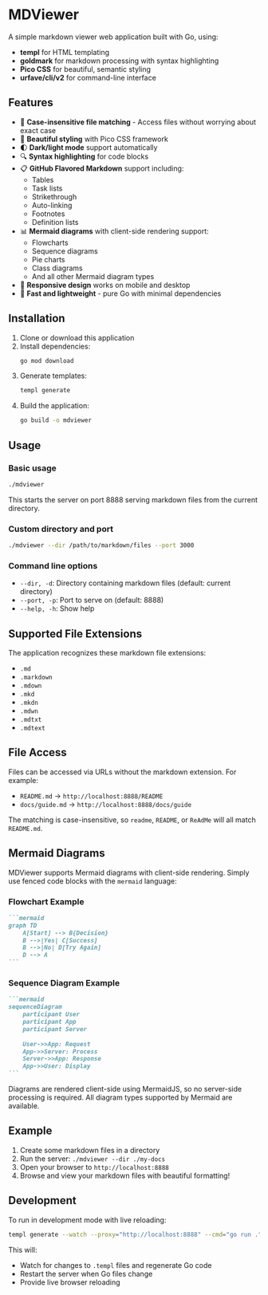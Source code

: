 # MDViewer

A simple markdown viewer web application built with Go, using:
- **templ** for HTML templating
- **goldmark** for markdown processing with syntax highlighting
- **Pico CSS** for beautiful, semantic styling
- **urfave/cli/v2** for command-line interface

## Features

- 📁 **Case-insensitive file matching** - Access files without worrying about exact case
- 🎨 **Beautiful styling** with Pico CSS framework
- 🌓 **Dark/light mode** support automatically
- 🔍 **Syntax highlighting** for code blocks
- 📋 **GitHub Flavored Markdown** support including:
  - Tables
  - Task lists
  - Strikethrough
  - Auto-linking
  - Footnotes
  - Definition lists
- 📊 **Mermaid diagrams** with client-side rendering support:
  - Flowcharts
  - Sequence diagrams
  - Pie charts
  - Class diagrams
  - And all other Mermaid diagram types
- 📱 **Responsive design** works on mobile and desktop
- 🚀 **Fast and lightweight** - pure Go with minimal dependencies

## Installation

1. Clone or download this application
2. Install dependencies:
   ```bash
   go mod download
   ```
3. Generate templates:
   ```bash
   templ generate
   ```
4. Build the application:
   ```bash
   go build -o mdviewer
   ```

## Usage

### Basic usage
```bash
./mdviewer
```
This starts the server on port 8888 serving markdown files from the current directory.

### Custom directory and port
```bash
./mdviewer --dir /path/to/markdown/files --port 3000
```

### Command line options
- `--dir, -d`: Directory containing markdown files (default: current directory)
- `--port, -p`: Port to serve on (default: 8888)
- `--help, -h`: Show help

## Supported File Extensions

The application recognizes these markdown file extensions:
- `.md`
- `.markdown`
- `.mdown`
- `.mkd`
- `.mkdn`
- `.mdwn`
- `.mdtxt`
- `.mdtext`

## File Access

Files can be accessed via URLs without the markdown extension. For example:
- `README.md` → `http://localhost:8888/README`
- `docs/guide.md` → `http://localhost:8888/docs/guide`

The matching is case-insensitive, so `readme`, `README`, or `ReAdMe` will all match `README.md`.

## Mermaid Diagrams

MDViewer supports Mermaid diagrams with client-side rendering. Simply use fenced code blocks with the `mermaid` language:

### Flowchart Example
````markdown
```mermaid
graph TD
    A[Start] --> B{Decision}
    B -->|Yes| C[Success]
    B -->|No| D[Try Again]
    D --> A
```
````

### Sequence Diagram Example
````markdown
```mermaid
sequenceDiagram
    participant User
    participant App
    participant Server
    
    User->>App: Request
    App->>Server: Process
    Server->>App: Response
    App->>User: Display
```
````

Diagrams are rendered client-side using MermaidJS, so no server-side processing is required. All diagram types supported by Mermaid are available.

## Example

1. Create some markdown files in a directory
2. Run the server: `./mdviewer --dir ./my-docs`
3. Open your browser to `http://localhost:8888`
4. Browse and view your markdown files with beautiful formatting!

## Development

To run in development mode with live reloading:
```bash
templ generate --watch --proxy="http://localhost:8888" --cmd="go run ."
```

This will:
- Watch for changes to `.templ` files and regenerate Go code
- Restart the server when Go files change
- Provide live browser reloading
